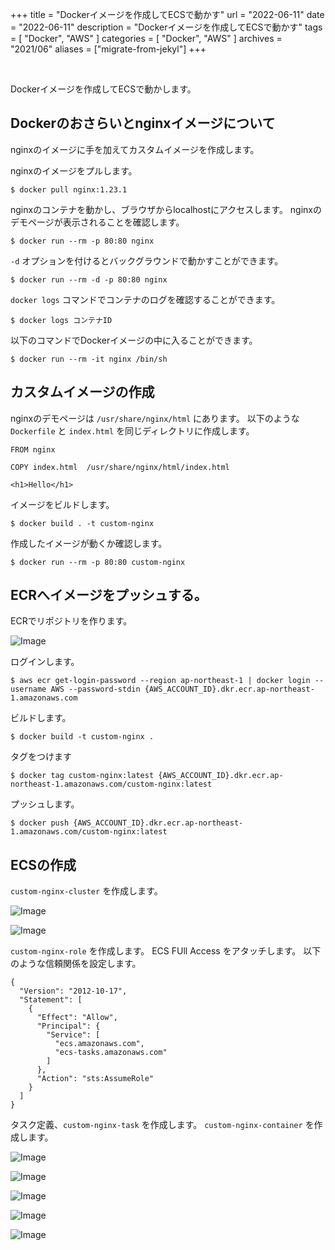 +++
title =  "Dockerイメージを作成してECSで動かす"
url = "2022-06-11"
date = "2022-06-11"
description = "Dockerイメージを作成してECSで動かす"
tags = [
  "Docker",
  "AWS"
]
categories = [
  "Docker",
  "AWS"
]
archives = "2021/06"
aliases = ["migrate-from-jekyl"]
+++

<br>

Dockerイメージを作成してECSで動かします。


## Dockerのおさらいとnginxイメージについて

nginxのイメージに手を加えてカスタムイメージを作成します。

nginxのイメージをプルします。

```
$ docker pull nginx:1.23.1
```

nginxのコンテナを動かし、ブラウザからlocalhostにアクセスします。
nginxのデモページが表示されることを確認します。

```
$ docker run --rm -p 80:80 nginx
```

`-d` オプションを付けるとバックグラウンドで動かすことができます。

```
$ docker run --rm -d -p 80:80 nginx
```

`docker logs` コマンドでコンテナのログを確認することができます。

```
$ docker logs コンテナID
```

以下のコマンドでDockerイメージの中に入ることができます。

```
$ docker run --rm -it nginx /bin/sh
```


## カスタムイメージの作成

nginxのデモページは `/usr/share/nginx/html` にあります。
以下のような `Dockerfile` と `index.html` を同じディレクトリに作成します。


```
FROM nginx

COPY index.html  /usr/share/nginx/html/index.html
```

```
<h1>Hello</h1>
```

イメージをビルドします。

```
$ docker build . -t custom-nginx
```

作成したイメージが動くか確認します。

```
$ docker run --rm -p 80:80 custom-nginx
```


## ECRへイメージをプッシュする。

ECRでリポジトリを作ります。

![Image](1.png)

ログインします。

```
$ aws ecr get-login-password --region ap-northeast-1 | docker login --username AWS --password-stdin {AWS_ACCOUNT_ID}.dkr.ecr.ap-northeast-1.amazonaws.com
```

ビルドします。

```
$ docker build -t custom-nginx .
```

タグをつけます

```
$ docker tag custom-nginx:latest {AWS_ACCOUNT_ID}.dkr.ecr.ap-northeast-1.amazonaws.com/custom-nginx:latest
```

プッシュします。

```
$ docker push {AWS_ACCOUNT_ID}.dkr.ecr.ap-northeast-1.amazonaws.com/custom-nginx:latest
```


## ECSの作成

`custom-nginx-cluster` を作成します。

![Image](2.png)

![Image](3.png)

`custom-nginx-role` を作成します。
ECS FUll Access をアタッチします。
以下のような信頼関係を設定します。

```
{
  "Version": "2012-10-17",
  "Statement": [
    {
      "Effect": "Allow",
      "Principal": {
        "Service": [
          "ecs.amazonaws.com",
          "ecs-tasks.amazonaws.com"
        ]
      },
      "Action": "sts:AssumeRole"
    }
  ]
}
```

タスク定義、`custom-nginx-task` を作成します。
`custom-nginx-container` を作成します。

![Image](5.png)

![Image](6.png)

![Image](7.png)

![Image](8.png)

![Image](9.png)
